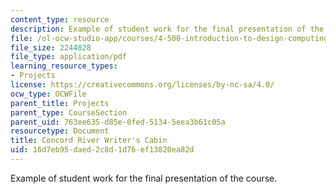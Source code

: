 ```yaml
---
content_type: resource
description: Example of student work for the final presentation of the course.
file: /ol-ocw-studio-app/courses/4-500-introduction-to-design-computing-fall-2008/16d7eb95daed2c8d1d76ef13820ea82d_final_2.pdf
file_size: 2244828
file_type: application/pdf
learning_resource_types:
- Projects
license: https://creativecommons.org/licenses/by-nc-sa/4.0/
ocw_type: OCWFile
parent_title: Projects
parent_type: CourseSection
parent_uid: 763ee635-d85e-0fed-5134-5eea3b61c05a
resourcetype: Document
title: Concord River Writer's Cabin
uid: 16d7eb95-daed-2c8d-1d76-ef13820ea82d
---
```

Example of student work for the final presentation of the course.